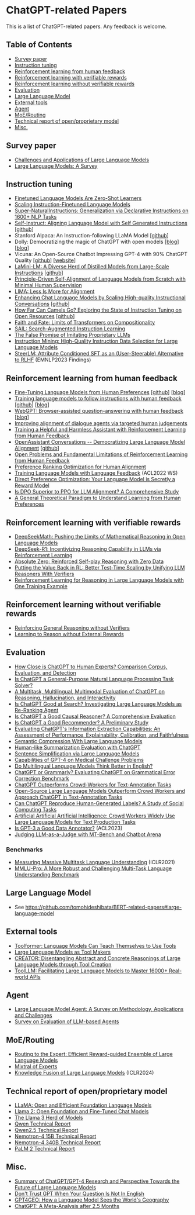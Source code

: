 # ChatGPT-related Papers
This is a list of ChatGPT-related papers. Any feedback is welcome.

## Table of Contents
- [Survey paper](#survey-paper)
- [Instruction tuning](#instruction-tuning)
- [Reinforcement learning from human feedback](#reinforcement-learning-from-human-feedback)
- [Reinforcement learning with verifiable rewards](#reinforcement-learning-with-verifiable-rewards)
- [Reinforcement learning without verifiable rewards](#reinforcement-learning-without-verifiable-rewards) 
- [Evaluation](#evaluation)
- [Large Language Model](#large-language-model)
- [External tools](#external-tools)
- [Agent](#agent)
- [MoE/Routing](#moerouting)
- [Technical report of open/proprietary model](#technical-report-of-openproprietary-model)
- [Misc.](#misc)

## Survey paper
- [Challenges and Applications of Large Language Models](https://arxiv.org/abs/2307.10169)
- [Large Language Models: A Survey](https://arxiv.org/abs/2402.06196)

## Instruction tuning
- [Finetuned Language Models Are Zero-Shot Learners](https://arxiv.org/abs/2109.01652)
- [Scaling Instruction-Finetuned Language Models](https://arxiv.org/abs/2210.11416)
- [Super-NaturalInstructions: Generalization via Declarative Instructions on 1600+ NLP Tasks](https://arxiv.org/abs/2204.07705)
- [Self-Instruct: Aligning Language Model with Self Generated Instructions](https://arxiv.org/abs/2212.10560) [[github](https://github.com/yizhongw/self-instruct)]
- Stanford Alpaca: An Instruction-following LLaMA Model [[github](https://github.com/tatsu-lab/stanford_alpaca)]
- Dolly: Democratizing the magic of ChatGPT with open models [[blog](https://www.databricks.com/blog/2023/03/24/hello-dolly-democratizing-magic-chatgpt-open-models.html)] [[blog](https://www.databricks.com/blog/2023/04/12/dolly-first-open-commercially-viable-instruction-tuned-llm)]
- Vicuna: An Open-Source Chatbot Impressing GPT-4 with 90% ChatGPT Quality [[github](https://github.com/lm-sys/FastChat)] [[website](https://vicuna.lmsys.org/)]
- [LaMini-LM: A Diverse Herd of Distilled Models from Large-Scale Instructions](https://arxiv.org/abs/2304.14402) [[github](https://github.com/mbzuai-nlp/LaMini-LM)]
- [Principle-Driven Self-Alignment of Language Models from Scratch with Minimal Human Supervision](https://arxiv.org/abs/2305.03047)
- [LIMA: Less Is More for Alignment](https://arxiv.org/abs/2305.11206)
- [Enhancing Chat Language Models by Scaling High-quality Instructional Conversations](https://arxiv.org/abs/2305.14233) [[github](https://github.com/thunlp/UltraChat)]
- [How Far Can Camels Go? Exploring the State of Instruction Tuning on Open Resources](https://arxiv.org/abs/2306.04751) [[github](https://github.com/allenai/open-instruct)]
- [Faith and Fate: Limits of Transformers on Compositionality](https://arxiv.org/abs/2305.18654)
- [SAIL: Search-Augmented Instruction Learning](https://arxiv.org/abs/2305.15225)
- [The False Promise of Imitating Proprietary LLMs](https://arxiv.org/abs/2305.15717)
- [Instruction Mining: High-Quality Instruction Data Selection for Large Language Models](https://arxiv.org/abs/2307.06290)
- [SteerLM: Attribute Conditioned SFT as an (User-Steerable) Alternative to RLHF](https://arxiv.org/abs/2310.05344) (EMNLP2023 Findings)
 
## Reinforcement learning from human feedback
- [Fine-Tuning Language Models from Human Preferences](https://arxiv.org/abs/1909.08593) [[github](https://github.com/openai/lm-human-preferences)] [[blog](https://openai.com/blog/fine-tuning-gpt-2/)]
- [Training language models to follow instructions with human feedback](https://arxiv.org/abs/2203.02155) [[github](https://github.com/openai/following-instructions-human-feedback)] [[blog](https://openai.com/blog/instruction-following/)]
- [WebGPT: Browser-assisted question-answering with human feedback](https://arxiv.org/abs/2112.09332) [[blog](https://openai.com/blog/webgpt/)]
- [Improving alignment of dialogue agents via targeted human judgements](https://arxiv.org/abs/2209.14375)
- [Training a Helpful and Harmless Assistant with Reinforcement Learning from Human Feedback](https://arxiv.org/abs/2204.05862)
- [OpenAssistant Conversations -- Democratizing Large Language Model Alignment](https://arxiv.org/abs/2304.07327) [[github](https://github.com/LAION-AI/Open-Assistant)]
- [Open Problems and Fundamental Limitations of Reinforcement Learning from Human Feedback](https://arxiv.org/abs/2307.15217)
- [Preference Ranking Optimization for Human Alignment](https://arxiv.org/abs/2306.17492)
- [Training Language Models with Language Feedback](https://arxiv.org/abs/2204.14146) (ACL2022 WS)
- [Direct Preference Optimization: Your Language Model is Secretly a Reward Model](https://arxiv.org/abs/2305.18290)
- [Is DPO Superior to PPO for LLM Alignment? A Comprehensive Study](https://arxiv.org/abs/2404.10719)
- [A General Theoretical Paradigm to Understand Learning from Human Preferences](https://arxiv.org/abs/2310.12036)

## Reinforcement learning with verifiable rewards
- [DeepSeekMath: Pushing the Limits of Mathematical Reasoning in Open Language Models](https://arxiv.org/abs/2402.03300)
- [DeepSeek-R1: Incentivizing Reasoning Capability in LLMs via Reinforcement Learning](https://arxiv.org/abs/2501.12948)
- [Absolute Zero: Reinforced Self-play Reasoning with Zero Data](https://www.arxiv.org/abs/2505.03335)
- [Putting the Value Back in RL: Better Test-Time Scaling by Unifying LLM Reasoners With Verifiers](https://arxiv.org/abs/2505.04842)
- [Reinforcement Learning for Reasoning in Large Language Models with One Training Example](https://arxiv.org/abs/2504.20571)

## Reinforcement learning without verifiable rewards
- [Reinforcing General Reasoning without Verifiers](https://arxiv.org/abs/2505.21493)
- [Learning to Reason without External Rewards](https://arxiv.org/abs/2505.19590)
 
## Evaluation
- [How Close is ChatGPT to Human Experts? Comparison Corpus, Evaluation, and Detection](https://arxiv.org/abs/2301.07597)
- [Is ChatGPT a General-Purpose Natural Language Processing Task Solver?](https://arxiv.org/abs/2302.06476)
- [A Multitask, Multilingual, Multimodal Evaluation of ChatGPT on Reasoning, Hallucination, and Interactivity](https://arxiv.org/abs/2302.04023)
- [Is ChatGPT Good at Search? Investigating Large Language Models as Re-Ranking Agent](https://arxiv.org/abs/2304.09542)
- [Is ChatGPT a Good Causal Reasoner? A Comprehensive Evaluation](https://arxiv.org/abs/2305.07375)
- [Is ChatGPT a Good Recommender? A Preliminary Study](https://arxiv.org/abs/2304.10149)
- [Evaluating ChatGPT's Information Extraction Capabilities: An Assessment of Performance, Explainability, Calibration, and Faithfulness](https://arxiv.org/abs/2304.11633)
- [Semantic Compression With Large Language Models](https://arxiv.org/abs/2304.12512)
- [Human-like Summarization Evaluation with ChatGPT](https://arxiv.org/abs/2304.02554)
- [Sentence Simplification via Large Language Models](https://arxiv.org/abs/2302.11957)
- [Capabilities of GPT-4 on Medical Challenge Problems](https://arxiv.org/abs/2303.13375)
- [Do Multilingual Language Models Think Better in English?](https://arxiv.org/abs/2308.01223)
- [ChatGPT or Grammarly? Evaluating ChatGPT on Grammatical Error Correction Benchmark](https://arxiv.org/abs/2303.13648)
- [ChatGPT Outperforms Crowd-Workers for Text-Annotation Tasks](https://arxiv.org/abs/2303.15056)
- [Open-Source Large Language Models Outperform Crowd Workers and Approach ChatGPT in Text-Annotation Tasks](https://arxiv.org/abs/2307.02179)
- [Can ChatGPT Reproduce Human-Generated Labels? A Study of Social Computing Tasks](https://arxiv.org/abs/2304.10145)
- [Artificial Artificial Artificial Intelligence: Crowd Workers Widely Use Large Language Models for Text Production Tasks](https://arxiv.org/abs/2306.07899)
- [Is GPT-3 a Good Data Annotator?](https://arxiv.org/abs/2212.10450) (ACL2023)
- [Judging LLM-as-a-Judge with MT-Bench and Chatbot Arena](https://arxiv.org/abs/2306.05685)
### Benchmarks
- [Measuring Massive Multitask Language Understanding](https://arxiv.org/abs/2009.03300) (ICLR2021)
- [MMLU-Pro: A More Robust and Challenging Multi-Task Language Understanding Benchmark](https://arxiv.org/abs/2406.01574)
 
## Large Language Model
- See https://github.com/tomohideshibata/BERT-related-papers#large-language-model

## External tools
- [Toolformer: Language Models Can Teach Themselves to Use Tools](https://arxiv.org/abs/2302.04761)
- [Large Language Models as Tool Makers](https://arxiv.org/abs/2305.17126)
- [CREATOR: Disentangling Abstract and Concrete Reasonings of Large Language Models through Tool Creation](https://arxiv.org/abs/2305.14318)
- [ToolLLM: Facilitating Large Language Models to Master 16000+ Real-world APIs](https://arxiv.org/abs/2307.16789)

## Agent
- [Large Language Model Agent: A Survey on Methodology, Applications and Challenges](https://arxiv.org/abs/2503.21460)
- [Survey on Evaluation of LLM-based Agents](https://arxiv.org/abs/2503.16416)
 
## MoE/Routing
- [Routing to the Expert: Efficient Reward-guided Ensemble of Large Language Models](https://arxiv.org/abs/2311.08692)
- [Mixtral of Experts](https://arxiv.org/abs/2401.04088)
- [Knowledge Fusion of Large Language Models](https://arxiv.org/abs/2401.10491) (ICLR2024)

## Technical report of open/proprietary model
- [LLaMA: Open and Efficient Foundation Language Models](https://arxiv.org/abs/2302.13971)
- [Llama 2: Open Foundation and Fine-Tuned Chat Models](https://arxiv.org/abs/2307.09288)
- [The Llama 3 Herd of Models](https://arxiv.org/abs/2407.21783)
- [Qwen Technical Report](https://arxiv.org/abs/2309.16609)
- [Qwen2.5 Technical Report](https://arxiv.org/abs/2412.15115)
- [Nemotron-4 15B Technical Report](https://arxiv.org/abs/2402.16819)
- [Nemotron-4 340B Technical Report](https://d1qx31qr3h6wln.cloudfront.net/publications/Nemotron_4_340B_8T_0.pdf)
- [PaLM 2 Technical Report](https://arxiv.org/abs/2305.10403)
 
## Misc.
- [Summary of ChatGPT/GPT-4 Research and Perspective Towards the Future of Large Language Models](https://arxiv.org/abs/2304.01852)
- [Don't Trust GPT When Your Question Is Not In English](https://arxiv.org/abs/2305.16339)
- [GPT4GEO: How a Language Model Sees the World's Geography](https://arxiv.org/abs/2306.00020)
- [ChatGPT: A Meta-Analysis after 2.5 Months](https://arxiv.org/abs/2302.13795)
